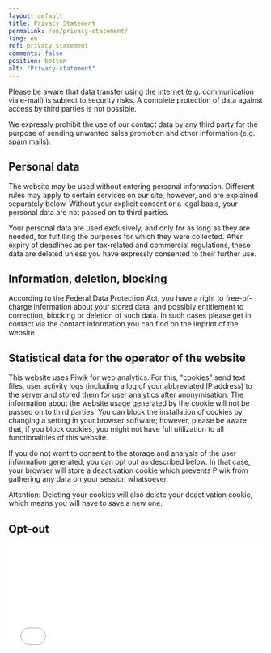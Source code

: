 ```yaml
---
layout: default
title: Privacy Statement
permalink: /en/privacy-statement/
lang: en
ref: privacy statement
comments: false
position: bottom
alt: "Privacy-statement"
---
```

<!-- Start editing content here -->
Please be aware that data transfer using the internet (e.g. communication via e-mail) is subject to security risks. A complete protection of data against access by third parties is not possible.  

We expressly prohibit the use of our contact data by any third party for the purpose of sending unwanted sales promotion and other information (e.g. spam mails).

## Personal data  

The website may be used without entering personal information. Different rules may apply to certain services on our site, however, and are explained separately below. Without your explicit consent or a legal basis, your personal data are not passed on to third parties.  

Your personal data are used exclusively, and only for as long as they are needed, for fulfilling the purposes for which they were collected. After expiry of deadlines as per tax-related and commercial regulations, these data are deleted unless you have expressly consented to their further use.

## Information, deletion, blocking  

According to the Federal Data Protection Act, you have a right to free-of-charge information about your stored data, and possibly entitlement to correction, blocking or deletion of such data. In such cases please get in contact via the contact information you can find on the imprint of the website.    

## Statistical data for the operator of the website  

This website uses Piwik for web analytics. For this, "cookies" send text files, user activity logs (including a log of your abbreviated IP address) to the server and stored them for user analytics after anonymisation. The information about the website usage generated by the cookie will not be passed on to third parties. You can block the installation of cookies by changing a setting in your browser software; however, please be aware that, if you block cookies, you might not have full utilization to all functionalities of this website.  

If you do not want to consent to the storage and analysis of the user information generated, you can opt out as described below. In that case, your browser will store a deactivation cookie which prevents Piwik from gathering any data on your session whatsoever.  

Attention: Deleting your cookies will also delete your deactivation cookie, which means you will have to save a new one.  

## Opt-out    

<iframe style="border: 0; height: 200px; width: 100%;" src="//piwik.gwdg.de/index.php?module=CoreAdminHome&action=optOut&language=en"></iframe>

<!-- Stop editing content here -->
<!-- Start editing content here -->
